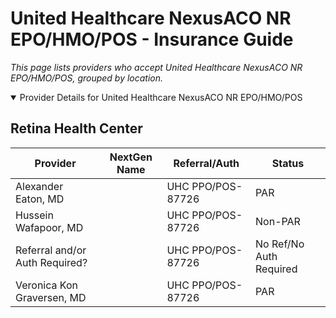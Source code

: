 # United Healthcare NexusACO NR EPO/HMO/POS - Insurance Guide

*This page lists providers who accept United Healthcare NexusACO NR EPO/HMO/POS, grouped by location.*

<details open><summary>Provider Details for United Healthcare NexusACO NR EPO/HMO/POS</summary>

## Retina Health Center

| Provider | NextGen Name | Referral/Auth | Status |
|----------|-------------|--------------|--------|
| Alexander Eaton, MD |  | UHC PPO/POS-87726 | PAR |
| Hussein Wafapoor, MD |  | UHC PPO/POS-87726 | Non-PAR |
| Referral and/or Auth Required? |  | UHC PPO/POS-87726 | No Ref/No Auth Required |
| Veronica Kon Graversen, MD |  | UHC PPO/POS-87726 | PAR |

</details>

